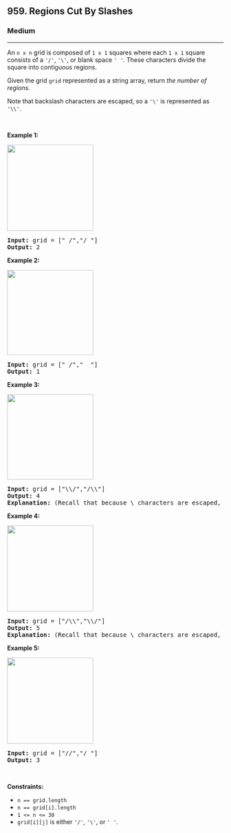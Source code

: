 <h2>959. Regions Cut By Slashes</h2><h3>Medium</h3><hr><div style="user-select: auto;"><p style="user-select: auto;">An <code style="user-select: auto;">n x n</code> grid is composed of <code style="user-select: auto;">1 x 1</code> squares where each <code style="user-select: auto;">1 x 1</code> square consists of a <code style="user-select: auto;">'/'</code>, <code style="user-select: auto;">'\'</code>, or blank space <code style="user-select: auto;">' '</code>. These characters divide the square into contiguous regions.</p>

<p style="user-select: auto;">Given the grid <code style="user-select: auto;">grid</code> represented as a string array, return <em style="user-select: auto;">the number of regions</em>.</p>

<p style="user-select: auto;">Note that backslash characters are escaped, so a <code style="user-select: auto;">'\'</code> is represented as <code style="user-select: auto;">'\\'</code>.</p>

<p style="user-select: auto;">&nbsp;</p>
<p style="user-select: auto;"><strong style="user-select: auto;">Example 1:</strong></p>
<img alt="" src="https://assets.leetcode.com/uploads/2018/12/15/1.png" style="width: 200px; height: 200px; user-select: auto;">
<pre style="user-select: auto;"><strong style="user-select: auto;">Input:</strong> grid = [" /","/ "]
<strong style="user-select: auto;">Output:</strong> 2
</pre>

<p style="user-select: auto;"><strong style="user-select: auto;">Example 2:</strong></p>
<img alt="" src="https://assets.leetcode.com/uploads/2018/12/15/2.png" style="width: 200px; height: 198px; user-select: auto;">
<pre style="user-select: auto;"><strong style="user-select: auto;">Input:</strong> grid = [" /","  "]
<strong style="user-select: auto;">Output:</strong> 1
</pre>

<p style="user-select: auto;"><strong style="user-select: auto;">Example 3:</strong></p>
<img alt="" src="https://assets.leetcode.com/uploads/2018/12/15/3.png" style="width: 200px; height: 198px; user-select: auto;">
<pre style="user-select: auto;"><strong style="user-select: auto;">Input:</strong> grid = ["\\/","/\\"]
<strong style="user-select: auto;">Output:</strong> 4
<strong style="user-select: auto;">Explanation: </strong>(Recall that because \ characters are escaped, "\\/" refers to \/, and "/\\" refers to /\.)
</pre>

<p style="user-select: auto;"><strong style="user-select: auto;">Example 4:</strong></p>
<img alt="" src="https://assets.leetcode.com/uploads/2018/12/15/4.png" style="width: 200px; height: 200px; user-select: auto;">
<pre style="user-select: auto;"><strong style="user-select: auto;">Input:</strong> grid = ["/\\","\\/"]
<strong style="user-select: auto;">Output:</strong> 5
<strong style="user-select: auto;">Explanation: </strong>(Recall that because \ characters are escaped, "\\/" refers to \/, and "/\\" refers to /\.)
</pre>

<p style="user-select: auto;"><strong style="user-select: auto;">Example 5:</strong></p>
<img alt="" src="https://assets.leetcode.com/uploads/2018/12/15/5.png" style="width: 200px; height: 200px; user-select: auto;">
<pre style="user-select: auto;"><strong style="user-select: auto;">Input:</strong> grid = ["//","/ "]
<strong style="user-select: auto;">Output:</strong> 3
</pre>

<p style="user-select: auto;">&nbsp;</p>
<p style="user-select: auto;"><strong style="user-select: auto;">Constraints:</strong></p>

<ul style="user-select: auto;">
	<li style="user-select: auto;"><code style="user-select: auto;">n == grid.length</code></li>
	<li style="user-select: auto;"><code style="user-select: auto;">n == grid[i].length</code></li>
	<li style="user-select: auto;"><code style="user-select: auto;">1 &lt;= n &lt;= 30</code></li>
	<li style="user-select: auto;"><code style="user-select: auto;">grid[i][j]</code> is either <code style="user-select: auto;">'/'</code>, <code style="user-select: auto;">'\'</code>, or <code style="user-select: auto;">' '</code>.</li>
</ul>
</div>